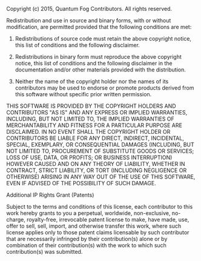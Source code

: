 Copyright (c) 2015, Quantum Fog Contributors.
All rights reserved.

Redistribution and use in source and binary forms, with or without modification, are permitted provided that the following conditions are met:

1. Redistributions of source code must retain the above copyright notice, this list of conditions and the following disclaimer.

2. Redistributions in binary form must reproduce the above copyright notice, this list of conditions and the following disclaimer in the documentation and/or other materials provided with the distribution.

3. Neither the name of the copyright holder nor the names of its contributors may be used to endorse or promote products derived from this software without specific prior written permission.

THIS SOFTWARE IS PROVIDED BY THE COPYRIGHT HOLDERS AND CONTRIBUTORS "AS IS" AND ANY EXPRESS OR IMPLIED WARRANTIES, INCLUDING, BUT NOT LIMITED TO, THE IMPLIED WARRANTIES OF MERCHANTABILITY AND FITNESS FOR A PARTICULAR PURPOSE ARE DISCLAIMED. IN NO EVENT SHALL THE COPYRIGHT HOLDER OR CONTRIBUTORS BE LIABLE FOR ANY DIRECT, INDIRECT, INCIDENTAL, SPECIAL, EXEMPLARY, OR CONSEQUENTIAL DAMAGES (INCLUDING, BUT NOT LIMITED TO, PROCUREMENT OF SUBSTITUTE GOODS OR SERVICES; LOSS OF USE, DATA, OR PROFITS; OR BUSINESS INTERRUPTION) HOWEVER CAUSED AND ON ANY THEORY OF LIABILITY, WHETHER IN CONTRACT, STRICT LIABILITY, OR TORT (INCLUDING NEGLIGENCE OR OTHERWISE) ARISING IN ANY WAY OUT OF THE USE OF THIS SOFTWARE, EVEN IF ADVISED OF THE POSSIBILITY OF SUCH DAMAGE.

Additional IP Rights Grant (Patents)

Subject to the terms and conditions of this license, each contributor to this work hereby grants to you a perpetual, worldwide, non-exclusive, no-charge, royalty-free, irrevocable patent license to make, have made, use, offer to sell, sell, import, and otherwise transfer this work, where such license applies only to those patent claims licensable by such contributor that are necessarily infringed by their contribution(s) alone or by combination of their contribution(s) with the work to which such contribution(s) was submitted.

